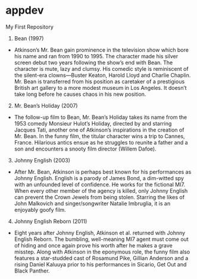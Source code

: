 # appdev
My First Repository
1. Bean (1997)
  - Atkinson’s Mr. Bean gain prominence in the television show which bore his name and ran from 1990 to 1995. The character made his silver screen debut two years following the show’s end with Bean. The character is mute, lazy and clumsy. His comedic style is reminiscent of the silent-era clowns—Buster Keaton, Harold Lloyd and Charlie Chaplin. Mr. Bean is transferred from his position as caretaker of a prestigious British art gallery to a more modest museum in Los Angeles. It doesn’t take long before he causes chaos in his new position.
2. Mr. Bean’s Holiday (2007)
- The follow-up film to Bean, Mr. Bean’s Holiday takes its name from the 1953 comedy Monsieur Hulot’s Holiday, directed by and starring Jacques Tati, another one of Atkinson’s inspirations in the creation of Mr. Bean. In the funny film, the titular character wins a trip to Cannes, France. Hilarious antics ensue as he struggles to reunite a father and a son and encounters a snooty film director (Willem Dafoe).
3. Johnny English (2003)
- After Mr. Bean, Atkinson is perhaps best known for his performances as Johnny English. English is a parody of James Bond, a dim-witted spy with an unfounded level of confidence. He works for the fictional MI7. When every other member of the agency is killed, only Johnny English can prevent the Crown Jewels from being stolen. Starring the likes of John Malkovich and singer/songwriter Natalie Imbruglia, it is an enjoyably goofy film.
4. Johnny English Reborn (2011)
- Eight years after Johnny English, Atkinson et al. returned with Johnny English Reborn. The bumbling, well-meaning MI7 agent must come out of hiding and once again prove his worth after he makes a grave misstep. Along with Atkinson in the eponymous role, the funny film also features a star-studded cast of Rosamund Pike, Gillian Anderson and a rising Daniel Kaluuya prior to his performances in Sicario, Get Out and Black Panther.
